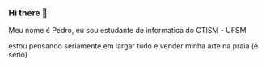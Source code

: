 ### Hi there 👋

Meu nome  é Pedro, eu sou estudante  de informatica do CTISM - UFSM

estou pensando seriamente em largar tudo e vender minha arte na praia (é serio)

